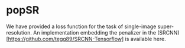 # popSR
We have provided a loss function for the task of single-image super-resolution. An implementation embedding the penalizer in the (SRCNN)[https://github.com/tegg89/SRCNN-Tensorflow] is available here.
